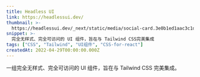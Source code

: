 ```yaml
---
title: Headless UI
link: https://headlessui.dev/
thumbnail: >-
  https://headlessui.dev/_next/static/media/social-card.3e0b1ed1aac3c1db62a0a1e7023d250b.jpg
snippet: >-
  完全无样式、完全可访问的 UI 组件，旨在与 Tailwind CSS完美集成
tags: ["CSS", "Tailwind", "UI组件", "CSS-for-react"]
createdAt: 2022-04-29T00:00:00.000Z
---
```

一组完全无样式、完全可访问的 UI 组件，旨在与 Tailwind CSS 完美集成。